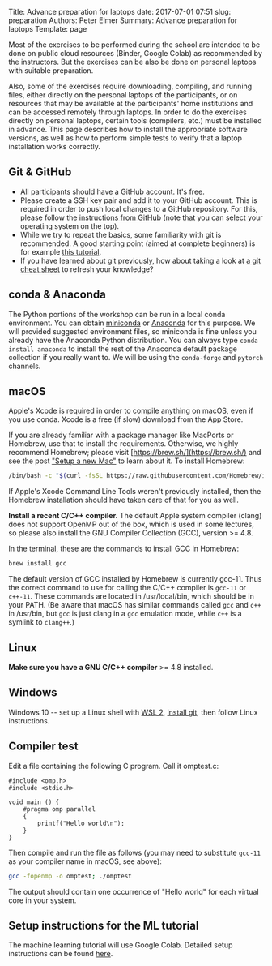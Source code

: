 Title: Advance preparation for laptops
date: 2017-07-01 07:51
slug: preparation
Authors: Peter Elmer
Summary: Advance preparation for laptops
Template: page

Most of the exercises to be performed during the school are intended to be done on
public cloud resources (Binder, Google Colab) as recommended by the instructors. But the
exercises can be also be done on personal laptops with suitable preparation.

Also, some of the exercises require downloading, compiling, and running files, either
directly on the personal laptops of the participants, or on resources that may be available
at the participants' home institutions and can be accessed remotely through laptops. In order
to do the exercises directly on personal laptops, certain tools (compilers, etc.)
must be installed in advance. This page describes how to install the appropriate
software versions, as well as how to perform simple tests to verify that a
laptop installation works correctly.

## Git & GitHub

* All participants should have a GitHub account. It's free.
* Please create a SSH key pair and add it to your GitHub account. This is required
  in order to push local changes to a GitHub repository.
  For this, please follow the [instructions from GitHub](https://docs.github.com/en/authentication/connecting-to-github-with-ssh/about-ssh)
  (note that you can select your operating system on the top).
* While we try to repeat the basics, some familiarity with git is recommended.
  A good starting point (aimed at complete beginners) is for example [this tutorial](https://swcarpentry.github.io/git-novice/).
* If you have learned about git previously,
  how about taking a look at [a git cheat sheet](https://about.gitlab.com/images/press/git-cheat-sheet.pdf) to refresh your knowledge?

## conda & Anaconda

The Python portions of the workshop can be run in a local conda environment. You can obtain [miniconda](https://docs.conda.io/en/latest/miniconda.html) or
[Anaconda](https://www.anaconda.com/distribution/#download-section) for this purpose. We will provided suggested environment files, so miniconda is fine unless you already have the Anaconda Python distribution. You can always type `conda install anaconda` to install the rest of the Anaconda default package collection if you really want to. We will be using the `conda-forge` and `pytorch` channels.

## macOS

Apple's Xcode is required in order to compile anything on macOS, even if you use conda.
Xcode is a free (if slow) download from the App Store.

If you are already familiar with a package manager like MacPorts or Homebrew,
use that to install the requirements. Otherwise, we highly recommend Homebrew;
please visit [https://brew.sh/](https://brew.sh/) and see the post ["Setup a new Mac"](https://iscinumpy.gitlab.io/post/setup-a-new-mac/)
to learn about it. To install Homebrew:

```bash
/bin/bash -c "$(curl -fsSL https://raw.githubusercontent.com/Homebrew/install/HEAD/install.sh)"
```

If Apple's Xcode Command Line Tools weren't previously installed, then the
Homebrew installation should have taken care of that for you as well.

**Install a recent C/C++ compiler.** The default Apple system compiler (clang) does not support OpenMP out of the box, which is
used in some lectures, so please also install the GNU Compiler Collection
(GCC), version >= 4.8.

In the terminal, these are the commands to install GCC in Homebrew:
    
```bash
brew install gcc
```

The default version of GCC installed by Homebrew is currently gcc-11. Thus the
correct command to use for calling the C/C++ compiler is `gcc-11` or `c++-11`. These commands
are located in /usr/local/bin, which should be in your PATH. (Be aware that
macOS has similar commands called `gcc` and `c++` in /usr/bin, but `gcc` is just
clang in a `gcc` emulation mode, while `c++` is a symlink to `clang++`.)

## Linux

**Make sure you have a GNU C/C++ compiler** >= 4.8 installed.

## Windows

Windows 10 -- set up a Linux shell with [WSL 2](https://docs.microsoft.com/en-us/windows/wsl/), [install git](https://docs.microsoft.com/en-us/windows/wsl/tutorials/wsl-git), then follow Linux instructions.

## Compiler test

Edit a file containing the following C program. Call it omptest.c:

```
#include <omp.h>
#include <stdio.h>

void main () {
    #pragma omp parallel
    {
        printf("Hello world\n");
    }
}
```

Then compile and run the file as follows (you may need to substitute `gcc-11` as your compiler name in macOS, see above):

```bash
gcc -fopenmp -o omptest; ./omptest
```

The output should contain one occurrence of "Hello world" for each virtual core in your system.

## Setup instructions for the ML tutorial

The machine learning tutorial will use Google Colab.
Detailed setup instructions can be found [here](https://github.com/savvy379/codashep_ml_2022/#readme).
